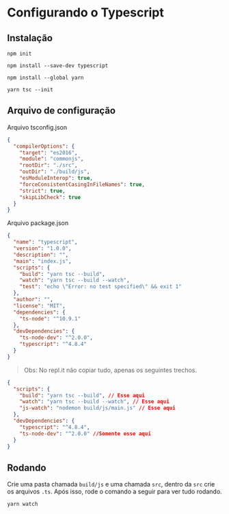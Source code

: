 # Configurando o Typescript

## Instalação 

```console
npm init
```

```console
npm install --save-dev typescript
```

```console
npm install --global yarn
```

```console
yarn tsc --init
```

## Arquivo de configuração

Arquivo tsconfig.json
```json
{
  "compilerOptions": {
    "target": "es2016",
    "module": "commonjs",
    "rootDir": "./src",
    "outDir": "./build/js",
    "esModuleInterop": true,
    "forceConsistentCasingInFileNames": true,
    "strict": true,
    "skipLibCheck": true
  }
}
```

Arquivo package.json
```json
{
  "name": "typescript",
  "version": "1.0.0",
  "description": "",
  "main": "index.js",
  "scripts": {
    "build": "yarn tsc --build",
    "watch": "yarn tsc --build --watch",
    "test": "echo \"Error: no test specified\" && exit 1"
  },
  "author": "",
  "license": "MIT",
  "dependencies": {
    "ts-node": "^10.9.1"
  },
  "devDependencies": {
    "ts-node-dev": "^2.0.0",
    "typescript": "^4.8.4"
  }
}

```

> Obs: No repl.it não copiar tudo, apenas os seguintes trechos.

```json
{
  "scripts": {
    "build": "yarn tsc --build", // Esse aqui
    "watch": "yarn tsc --build --watch", // Esse aqui
    "js-watch": "nodemon build/js/main.js" // Esse aqui
  },
  "devDependencies": {
    "typescript": "^4.8.4",
    "ts-node-dev": "^2.0.0" //Somente esse aqui
  }
}
```

## Rodando

Crie uma pasta chamada `build/js` e uma chamada `src`, dentro da `src` crie os arquivos `.ts`.
Após isso, rode o comando a seguir para ver tudo rodando.

```console
yarn watch
```



